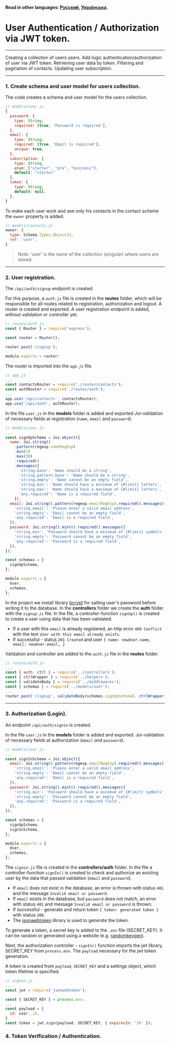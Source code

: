 **Read in other languages: [Русский](../README.md),
[Українська](./README.ua.md).**

# User Authentication / Authorization via JWT token.

---

Creating a collection of users users. Add logic authentication/authorization of
user via JWT token. Retrieving user data by token. Filtering and pagination of
contacts. Updating user subscription.

---

### 1. Create schema and user model for users collection.

The code creates a schema and user model for the users collection.

```js
// models/user.js
{
  password: {
    type: String,
    required: [true, 'Password is required'],
  },
  email: {
    type: String,
    required: [true, 'Email is required'],
    unique: true,
  },
  subscription: {
    type: String,
    enum: ["starter", "pro", "business"],
    default: "starter"
  },
  token: {
    type: String,
    default: null,
  },
}
```

To make each user work and see only his contacts in the contact scheme the
`owner` property is added.

```js
// models/contacts.js
owner: {
  type: Schema.Types.ObjectId,
  ref: 'user',
}
```

> Note: 'user' is the name of the collection (singular) where users are stored.

---

### 2. User registration.

The `/api/auth/signup` endpoint is created.

For this purpose, a _`auth.js`_ file is created in the **routes** folder, which
will be responsible for all routes related to registration, authorization and
logout. A router is created and exported. A user registration endpoint is added,
without validation or controller yet.

```js
// routes/auth.js
const { Router } = require('express');

const router = Router();

router.post('/signup');

module.exports = router;
```

The router is imported into the _`app.js`_ file.

```js
// app.js
...
const contactsRouter = require('./routes/contacts');
const authRouter = require('./routes/auth');
...
app.use('/api/contacts', contactsRouter);
app.use('/api/auth', authRouter);
```

In the file _`user.js`_ in the **models** folder is added and exported
Joi-validation of necessary fields at registration (`name`, `email` and
`password`).

```js
// models/user.js
...
const signUpSchema = Joi.object({
  name: Joi.string()
    .pattern(regexp.nameRegExp)
    .min(3)
    .max(30)
    .required()
    .messages({
      'string.base': 'Name should be a string',
      'string.pattern.base': 'Name should be a string',
      'string.empty': 'Name cannot be an empty field',
      'string.min': 'Name should have a minimum of {#limit} letters',
      'string.max': 'Name should have a maximum of {#limit} letters',
      'any.required': 'Name is a required field',
    }),
  email: Joi.string().pattern(regexp.emailRegExp).required().messages({
    'string.email': 'Please enter a valid email address',
    'string.empty': 'Email cannot be an empty field',
    'any.required': 'Email is a required field',
  }),
  password: Joi.string().min(6).required().messages({
    'string.min': 'Password should have a minimum of {#limit} symbols',
    'string.empty': 'Password cannot be an empty field',
    'any.required': 'Password is a required field',
  }),
});

const schemas = {
  signUpSchema,
};

module.exports = {
  User,
  schemas,
};
```

In the project we install library [bcrypt](https://www.npmjs.com/package/bcrypt)
for salting user's password before writing it to the database. In the
**controllers** folder we create the **auth** folder with the _`signup.js`_
file. In the file, a controller-function `signUp()` is created to create a user
using data that has been validated.

- If a user with this `email` is already registered, an http error
  `409 Conflict` with the text `User with this email already exists`.
- If successful - status `201 Created` and user
  `{ name: newUser.name, email: newUser.email, }`

Validation and controller are added to the _`auth.js`_ file in the **routes**
folder.

```js
// routes/auth.js
...
const { auth: ctrl } = require('../controllers');
const { ctrlWrapper } = require('../helpers');
const { validateBody } = require('../middlewares');
const { schemas } = require('../models/user');
...
router.post('/signup', validateBody(schemas.signUpSchema), ctrlWrapper(ctrl.signUp));
```

---

### 3. Authorization (Login).

An endpoint `/api/auth/signin` is created.

In the file _`user.js`_ in the **models** folder is added and exported.
Joi-validation of necessary fields at authorization (`email` and `password`).

```js
// models/user.js
...
const signInSchema = Joi.object({
  email: Joi.string().pattern(regexp.emailRegExp).required().messages({
    'string.email': 'Please enter a valid email address',
    'string.empty': 'Email cannot be an empty field',
    'any.required': 'Email is a required field',
  }),
  password: Joi.string().min(6).required().messages({
    'string.min': 'Password should have a minimum of {#limit} symbols',
    'string.empty': 'Password cannot be an empty field',
    'any.required': 'Password is a required field',
  }),
});

const schemas = {
  signUpSchema,
  signInSchema,
};

module.exports = {
  User,
  schemas,
};
```

The _`signin.js`_ file is created in the **controllers/auth** folder. In the
file a controller-function `signIn()` is created to check and authorize an
existing user by the data that passed validation (`email` and `password`).

- If `email` does not exist in the database, an error is thrown with status
  `401` and the message `Invalid email or password`.
- If `email` exists in the database, but `password` does not match, an error
  with status `401` and message `Invalid email or password` is thrown.
- If successful - generate and return token `{ token: generated token }` with
  status `200`.
- The [jsonwebtoken](https://www.npmjs.com/package/jsonwebtoken) library is used
  to generate the token.

To generate a token, a secret key is added to the _`.env`_ file (SECRET_KEY). It
can be random or generated using a website (e.g.
[randomkeygen](https://randomkeygen.com/)).

Next, the authorization controller - `signIn()` function imports the jwt
library, SECRET_KEY from `process.env`. The `payload` necessary for the jwt
token generation.

A token is created from `payload`, `SECRET_KEY` and a settings object, which
token lifetime is specified.

```js
// signin.js
...
const jwt = require('jsonwebtoken');

const { SECRET_KEY } = process.env;
...
const payload = {
  id: user._id,
}
const token = jwt.sign(payload, SECRET_KEY, { expiresIn: '1h' });
```

### 4. Token Verification / Authentication.
